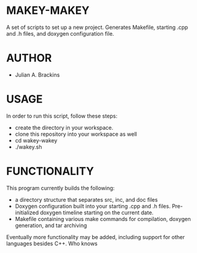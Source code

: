 # MAKEY-MAKEY
A set of scripts to set up a new project. Generates Makefile, starting .cpp and .h files, and doxygen configuration file.

# AUTHOR
* Julian A. Brackins

# USAGE
In order to run this script, follow these steps:
* create the <project-name> directory in your workspace.
* clone this repository into your workspace as well
* cd wakey-wakey
* ./wakey.sh <project-name>

# FUNCTIONALITY
This program currently builds the following:
* a directory structure that separates src, inc, and doc files
* Doxygen configuration built into your starting .cpp and .h files. Pre-initialized doxygen timeline starting on the current date.
* Makefile containing various make commands for compilation, doxygen generation, and tar archiving

Eventually more functionality may be added, including support for other languages besides C++. Who knows